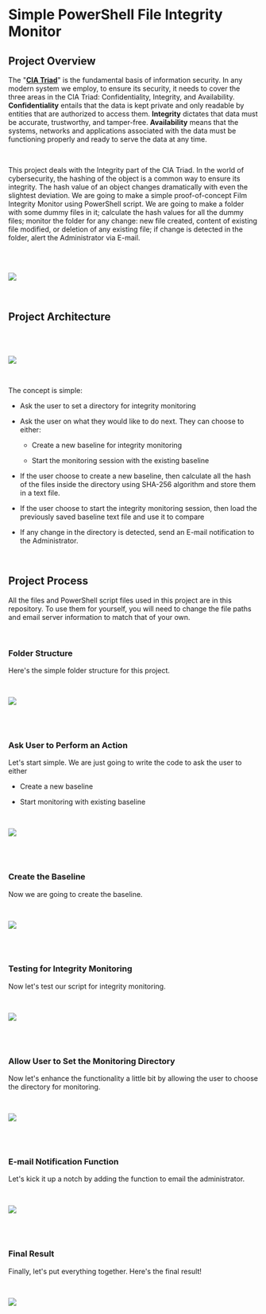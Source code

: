 # Simple PowerShell File Integrity Monitor
## Project Overview

The "[**CIA Triad**](https://www.nccoe.nist.gov/publication/1800-26/VolA/index.html)" is the fundamental basis of information security. In any modern system we employ, to ensure its security, it needs to cover the three areas in the CIA Triad: Confidentiality, Integrity, and Availability. **Confidentiality** entails that the data is kept private and only readable by entities that are authorized to access them. **Integrity** dictates that data must be accurate, trustworthy, and tamper-free. **Availability** means that the systems, networks and applications associated with the data must be functioning properly and ready to serve the data at any time.

<br>

This project deals with the Integrity part of the CIA Triad. In the world of cybersecurity, the hashing of the object is a common way to ensure its integrity. The hash value of an object changes dramatically with even the slightest deviation. We are going to make a simple proof-of-concept Film Integrity Monitor using PowerShell script. We are going to make a folder with some dummy files in it; calculate the hash values for all the dummy files; monitor the folder for any change: new file created, content of existing file modified, or deletion of any existing file; if change is detected in the folder, alert the Administrator via E-mail.

<br>
<br>

![](https://github.com/thesimonjiang/PowerShell-FIM-Project/blob/d3844f3bdadb3646818c5b24ac2274cb0139260f/Graphics/SHA-256%20Hash.drawio.jpg)

<br>

## Project Architecture

<br>
<br>

![](https://github.com/thesimonjiang/PowerShell-FIM-Project/blob/d3844f3bdadb3646818c5b24ac2274cb0139260f/Graphics/FIM%20Flowchart.drawio.jpg)

<br>

The concept is simple:

- Ask the user to set a directory for integrity monitoring

- Ask the user on what they would like to do next. They can choose to either:
  
  - Create a new baseline for integrity monitoring
  
  - Start the monitoring session with the existing baseline

- If the user choose to create a new baseline, then calculate all the hash of the files inside the directory using SHA-256 algorithm and store them in a text file.

- If the user choose to start the integrity monitoring session, then load the previously saved baseline text file and use it to compare

- If any change in the directory is detected, send an E-mail notification to the Administrator.

<br>

## Project Process

All the files and PowerShell script files used in this project are in this repository. To use them for yourself, you will need to change the file paths and email server information to match that of your own.

<br>

### Folder Structure

Here's the simple folder structure for this project.

<br>

![](https://github.com/thesimonjiang/PowerShell-FIM-Project/blob/d3844f3bdadb3646818c5b24ac2274cb0139260f/Graphics/File%20Folder%20Structure.gif)

<br>
<br>

### Ask User to Perform an Action

Let's start simple. We are just going to write the code to ask the user to either

- Create a new baseline

- Start monitoring with existing baseline

<br>

![](https://github.com/thesimonjiang/PowerShell-FIM-Project/blob/d3844f3bdadb3646818c5b24ac2274cb0139260f/Graphics/Choice%20Selection.gif)

<br>
<br>

### Create the Baseline

Now we are going to create the baseline.

<br>

![](https://github.com/thesimonjiang/PowerShell-FIM-Project/blob/d3844f3bdadb3646818c5b24ac2274cb0139260f/Graphics/Create%20Baesline.gif)

<br>
<br>

### Testing for Integrity Monitoring

Now let's test our script for integrity monitoring.

<br>

![](https://github.com/thesimonjiang/PowerShell-FIM-Project/blob/d3844f3bdadb3646818c5b24ac2274cb0139260f/Graphics/Monitoring%20File%20Directory.gif)

<br>
<br>

### Allow User to Set the Monitoring Directory

Now let's enhance the functionality a little bit by allowing the user to choose the directory for monitoring.

<br>

![](https://github.com/thesimonjiang/PowerShell-FIM-Project/blob/d3844f3bdadb3646818c5b24ac2274cb0139260f/Graphics/User%20Choice%20Folder.gif)

<br>
<br>

### E-mail Notification Function

Let's kick it up a notch by adding the function to email the administrator.

<br>

![](https://github.com/thesimonjiang/PowerShell-FIM-Project/blob/d3844f3bdadb3646818c5b24ac2274cb0139260f/Graphics/Email%20Notification%20Function.gif)

<br>
<br>

### Final Result

Finally, let's put everything together. Here's the final result!

<br>

![](https://github.com/thesimonjiang/PowerShell-FIM-Project/blob/d3844f3bdadb3646818c5b24ac2274cb0139260f/Graphics/Final%20Result.gif)
